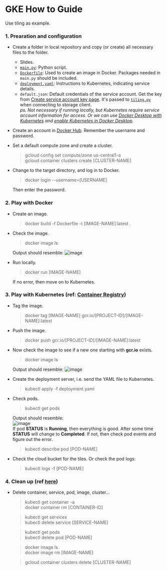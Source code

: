 # GKE How to Guide

Use tiling as example.

### 1. Prearation and configuration
* Create a folder in local repository and copy (or create) all necessary files to the folder.
  * Slides.
  * [`main.py`](https://github.com/lingyixu/GCP-DNN-Cancer-Diagnosis/blob/master/Kubernetes/main.py): Python script.
  * [`Dockerfile`](https://github.com/lingyixu/GCP-DNN-Cancer-Diagnosis/blob/master/Kubernetes/Dockerfile): Used to create an image in Docker. Packages needed in `main.py` should be included.
  * [`deployment.yaml`](https://github.com/lingyixu/GCP-DNN-Cancer-Diagnosis/blob/master/Kubernetes/deployment.yaml): Instructions to Kubernetes, indicating service details.
  * `default.json`: Default credentials of the service account. Get the key from [Create service account key page](https://cloud.google.com/docs/authentication/production#obtaining_and_providing_service_account_credentials_manually). It's passed to [`tiling.py`](https://github.com/lingyixu/GCP-DNN-Cancer-Diagnosis/blob/master/Kubernetes/tiling.py) when connecting to storage client.      
_ps. Not necessary if running locally, but Kubernetes require service account information for access. Or we can use [Docker Desktop with Kubernetes](https://www.docker.com/products/kubernetes) and [enable Kubernetes in Docker Desktop](https://kubernetes.io/blog/2019/07/23/get-started-with-kubernetes-using-python/)._
* Create an account in [Docker Hub](https://hub.docker.com/). Remember the username and password.
* Set a default compute zone and create a cluster.
  > gcloud config set compute/zone us-central1-a   
  > gcloud container clusters create [CLUSTER-NAME]
* Change to the target directory, and log in to Docker.
  > docker login --username=[USERNAME]   
  
  Then enter the password.   
  
### 2. Play with Docker
* Create an image.
  > docker build -f Dockerfile -t [IMAGE-NAME]:latest .
* Check the image.
  > docker image ls    
  
  Output should resemble:
  ![image](https://user-images.githubusercontent.com/35391238/75697877-b4aa1680-5c7b-11ea-81c8-329ac690f46c.png)
* Run locally.
  > docker run [IMAGE-NAME]   
  
  If no error, then move on to Kubernetes. 
  
### 3. Play with Kubernetes (ref: [Container Registry](https://cloud.google.com/container-registry/docs/quickstart))
* Tag the image.
  > docker tag [IMAGE-NAME] gcr.io/[PROJECT-ID]/[IMAGE-NAME]:latest
* Push the image.
  > docker push gcr.io/[PROJECT-ID]/[IMAGE-NAME]:latest
* Now check the image to see if a new one starting with **gcr.io** exists.
  > docker image ls    
  
  Output should resemble:
  ![image](https://user-images.githubusercontent.com/35391238/75697928-c68bb980-5c7b-11ea-95f4-50c153285f07.png)

* Create the deployment server, i.e. send the YAML file to Kubernetes.
  > kubectl apply -f deployment.yaml
* Check pods.
  > kubectl get pods   
  
  Output should resemble:   
  ![image](https://user-images.githubusercontent.com/35391238/75698148-300bc800-5c7c-11ea-81da-b22c95d0cca5.png)   
  If pod **STATUS** is **Running**, then everything is good. After some time **STATUS** will change to **Completed**. If not, then check pod events and figure out the error.
  > kubectl describe pod [POD-NAME]
* Check the cloud bucket for the tiles. Or check the pod logs:
  > kubectl logs -f [POD-NAME]
  
### 4. Clean up (ref [here](https://linuxize.com/post/how-to-remove-docker-images-containers-volumes-and-networks/))
* Delete container, service, pod, image, cluster...
  > kubectl get container -a   
  > docker container rm [CONTAINER-ID]   
  
  > kubectl get services   
  > kubectl delete service [SERVICE-NAME]   
     
  > kubectl get pods   
  > kubectl delete pod [POD-NAME]   
     
  > docker image ls   
  > docker image rm [IMAGE-NAME]   
     
  > gcloud container clusters delete [CLUSTER-NAME]
